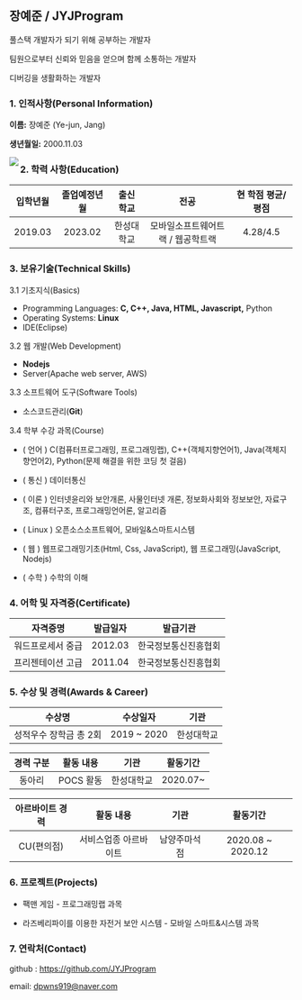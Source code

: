 ## 장예준 / JYJProgram

풀스택 개발자가 되기 위해 공부하는 개발자

팀원으로부터 신뢰와 믿음을 얻으며 함께 소통하는 개발자

디버깅을 생활화하는 개발자



### 1. 인적사항(Personal Information)

**이름:** 장예준 (Ye-jun, Jang)

**생년월일:** 2000.11.03

<img src="file:///C:/Users/dpwns/OneDrive/Desktop/%EC%A0%9C%EB%AA%A9%20%EC%97%86%EC%9D%8C.jpg" align="left" >



### 2. 학력 사항(Education)

| 입학년월 | 졸업예정년월 | 출신 학교  |               전공                | 현 학점 평균/평점 |
| :------: | :----------: | :--------: | :-------------------------------: | :---------------: |
| 2019.03  |   2023.02    | 한성대학교 | 모바일소프트웨어트랙 / 웹공학트랙 |     4.28/4.5      |



### 3. 보유기술(Technical Skills)

3.1 기초지식(Basics)

- Programming Languages: **C, C++, Java, HTML, Javascript,** Python
- Operating Systems: **Linux**
- IDE(Eclipse)

3.2 웹 개발(Web Development)

- **Nodejs**
- Server(Apache web server, AWS)

3.3 소프트웨어 도구(Software Tools)

- 소스코드관리(**Git**)

3.4 학부 수강 과목(Course)

- ( 언어 ) C(컴퓨터프로그래밍, 프로그래밍랩), C++(객체지향언어1), Java(객체지향언어2), Python(문제 해결을 위한 코딩 첫 걸음)

- ( 통신 ) 데이터통신

- ( 이론 ) 인터넷윤리와 보안개론, 사물인터넷 개론, 정보화사회와 정보보안, 자료구조, 컴퓨터구조, 프로그래밍언어론, 알고리즘

- ( Linux ) 오픈소스소프트웨어, 모바일&스마트시스템

- ( 웹 ) 웹프로그래밍기초(Html, Css, JavaScript), 웹 프로그래밍(JavaScript, Nodejs)

- ( 수학 ) 수학의 이해

  
  
  

### 4. 어학 및 자격증(Certificate)

| 자격증명          | 발급일자 | 발급기관             |
| ----------------- | -------- | -------------------- |
| 워드프로세서 중급 | 2012.03  | 한국정보통신진흥협회 |
| 프리젠테이션 고급 | 2011.04  | 한국정보통신진흥협회 |



### 5. 수상 및 경력(Awards & Career)

|         수상명         |  수상일자   |    기관    |
| :--------------------: | :---------: | :--------: |
| 성적우수 장학금 총 2회 | 2019 ~ 2020 | 한성대학교 |

| 경력 구분 | 활동 내용 |    기관    | 활동기간 |
| :-------: | :-------: | :--------: | :------: |
|  동아리   | POCS 활동 | 한성대학교 | 2020.07~ |

| 아르바이트 경력 |       활동 내용       |     기관     |      활동기간     |
| :-------------: | :-------------------: | :----------: | :---------------: |
|    CU(편의점)   | 서비스업종 아르바이트 | 남양주마석점 | 2020.08 ~ 2020.12 |



### 6. 프로젝트(Projects)

- 팩맨 게임 - 프로그래밍랩 과목

- 라즈베리파이를 이용한 자전거 보안 시스템 - 모바일 스마트&시스템 과목



### 7. 연락처(Contact)

github : https://github.com/JYJProgram

email: dpwns919@naver.com


